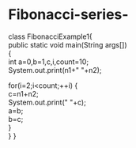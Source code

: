 # Fibonacci-series-
class FibonacciExample1{  
public static void main(String args[])  
{    
 int a=0,b=1,c,i,count=10;    
 System.out.print(n1+" "+n2);  
    
 for(i=2;i<count;++i) 
 {    
  c=n1+n2;    
  System.out.print(" "+c);    
  a=b;    
  b=c;    
 }    
}
}
